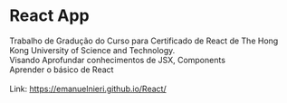 # React App

Trabalho de Gradução do Curso para Certificado de React de The Hong Kong University of Science and Technology.
<br >Visando Aprofundar conhecimentos de JSX, Components
<br >Aprender o básico de React
<br >
<br >Link: https://emanuelnieri.github.io/React/

